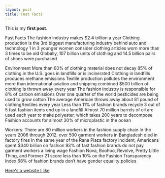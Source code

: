 ```yaml
---
layout: post
title: Fast Facts
---
```


This is my **first post**.

Fast Facts 
The fashion industry makes $2.4 trillion a year
Clothing production is the 3rd biggest manufacturing industry behind auto and technology
1 in 3 younger women consider clothing articles worn more than 3 times to be old 
Globally, 107 billion units of clothing and 14.5 billion pairs of shoes were purchased 

Environment
More than 60% of clothing material does not decay 
85% of clothing in the U.S. goes in landfills or is incinerated 
Clothing in landfills produces methane emissions
Textile production pollutes the environment more than international aviation and shipping combined 
$500 billion of clothing is thrown away every year 
The fashion industry is responsible for 8% of carbon emissions 
Over one quarter of the world pesticides are being used to grow cotton 
The average American throws away about 81 pound of clothing/textiles every year 
Less than 11% of fashion brands recycle 
3 out of 5 fast fashion items end up in a landfill 
Almost 70 million barrels of oil are used each year to make polyester, which takes 200 years to decompose 
Fashion accounts for almost 30% of microplastic in the ocean 

Workers: 
There are 80 million workers in the fashion supply chain 
In the years 2006 through 2012, over 500 garment workers in Bangladesh died in factory fires 
In the same year of the Rana Plaza factory incident, Americans spent $340 billion on fashion
93% of fast fashion brands do not pay garment workers a living wage 
Fashion Nova, Boohoo, Revolve, Pretty Little Thing, and Forever 21 score less than 10% on the Fashion Transparency Index 
68% of fashion brands don’t have gender equality policies 


[Here's a website I like](https://goodonyou.eco/)
